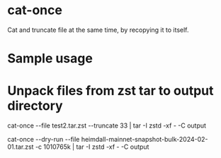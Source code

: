 # cat-once

Cat and truncate file at the same time, by recopying it to itself.


# Sample usage

# Unpack files from zst tar to output directory
cat-once --file test2.tar.zst --truncate 33 | tar -I zstd -xf - -C output


cat-once --dry-run --file heimdall-mainnet-snapshot-bulk-2024-02-01.tar.zst -c 1010765k | tar -I zstd -xf - -C output